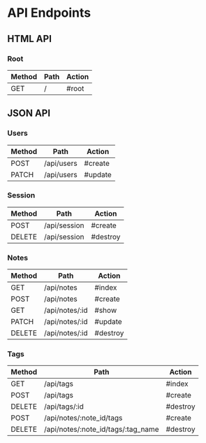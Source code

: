 # API Endpoints

## HTML API

### Root

| Method | Path | Action |
|--------|------|--------|
| GET    | /    | #root  |

## JSON API

### Users

| Method |         Path         |  Action |
|--------|----------------------|---------|
| POST   | /api/users           | #create |
| PATCH  | /api/users           | #update |

### Session

| Method |     Path     |  Action  |
|--------|--------------|----------|
| POST   | /api/session | #create  |
| DELETE | /api/session | #destroy |

### Notes

| Method |      Path      |  Action  |
|--------|----------------|----------|
| GET    | /api/notes     | #index   |
| POST   | /api/notes     | #create  |
| GET    | /api/notes/:id | #show    |
| PATCH  | /api/notes/:id | #update  |
| DELETE | /api/notes/:id | #destroy |

### Tags

| Method |               Path                 | Action   |
|--------|------------------------------------|----------|
| GET    | /api/tags                          | #index   |
| POST   | /api/tags                          | #create  |
| DELETE | /api/tags/:id                      | #destroy |
| POST   | /api/notes/:note_id/tags           | #create  |
| DELETE | /api/notes/:note_id/tags/:tag_name | #destroy |
